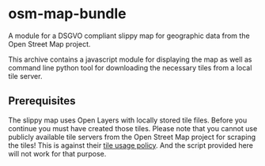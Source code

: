 # osm-map-bundle
A module for a DSGVO compliant slippy map for geographic data from the Open Street Map project.

This archive contains a javascript module for displaying the map as well as command line python tool 
for downloading the necessary tiles from a local tile server.

## Prerequisites
The slippy map uses Open Layers with locally stored tile files. Before you continue you must have created those tiles.
Please note that you cannot use publicly available tile servers from the Open Street Map project for 
scraping the tiles! This is against their [tile usage policy](https://operations.osmfoundation.org/policies/tiles/).
And the script provided here will not work for that purpose.
